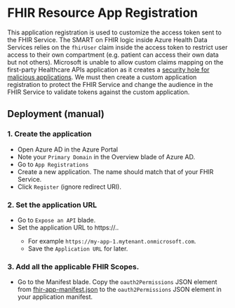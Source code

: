 # FHIR Resource App Registration

This application registration is used to customize the access token sent to the FHIR Service. The SMART on FHIR logic inside Azure Health Data Services relies on the `fhirUser` claim inside the access token to restrict user access to their own compartment (e.g. patient can access their own data but not others). Microsoft is unable to allow custom claims mapping on the first-party Healthcare APIs application as it creates a [security hole for malicious applications](https://learn.microsoft.com/azure/active-directory/develop/reference-app-manifest#acceptmappedclaims-attribute). We must then create a custom application registration to protect the FHIR Service and change the audience in the FHIR Service to validate tokens against the custom application.

## Deployment (manual)

### 1. Create the application

- Open Azure AD in the Azure Portal
- Note your `Primary Domain` in the Overview blade of Azure AD.
- Go to `App Registrations`
- Create a new application. The name should match that of your FHIR Service.
- Click `Register` (ignore redirect URI).

### 2. Set the application URL
- Go to `Expose an API` blade.
- Set the application URL to https://<app-registration-name>.<Azure AD Primary Domain>.
  - For example `https://my-app-1.mytenant.onmicrosoft.com`.
  - Save the `Application URL` for later.

### 3. Add all the applicable FHIR Scopes.
- Go to the Manifest blade. Copy the `oauth2Permissions` JSON element from [fhir-app-manifest.json](./fhir-app-manifest.json) to the `oauth2Permissions` JSON element in your application manifest.